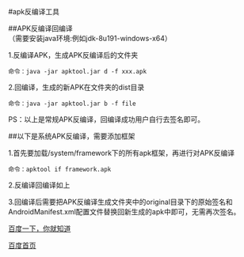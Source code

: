 #apk反编译工具


##APK反编译回编译<br>
（需要安装java环境:例如jdk-8u191-windows-x64）

1.反编译APK，生成APK反编译后的文件夹<br>

```
命令：java -jar apktool.jar d -f xxx.apk

```

2.回编译，生成的新APK在文件夹的dist目录<br>

```
命令：java -jar apktool.jar b -f file

```

PS：以上是常规APK反编译，回编译成功用户自行去签名即可。

##以下是系统APK反编译，需要添加框架

1.首先要加载/system/framework下的所有apk框架，再进行对APK反编译<br>

```
命令：apktool if framework.apk

```

2.反编译回编译如上

3.回编译后需要把APK反编译生成文件夹中的original目录下的原始签名和AndroidManifest.xml配置文件替换回新生成的apk中即可，无需再次签名。


[百度一下，你就知道](https://www.baidu.com/img/bd_logo1.png)  

[百度首页](https://www.baidu.com/) 

